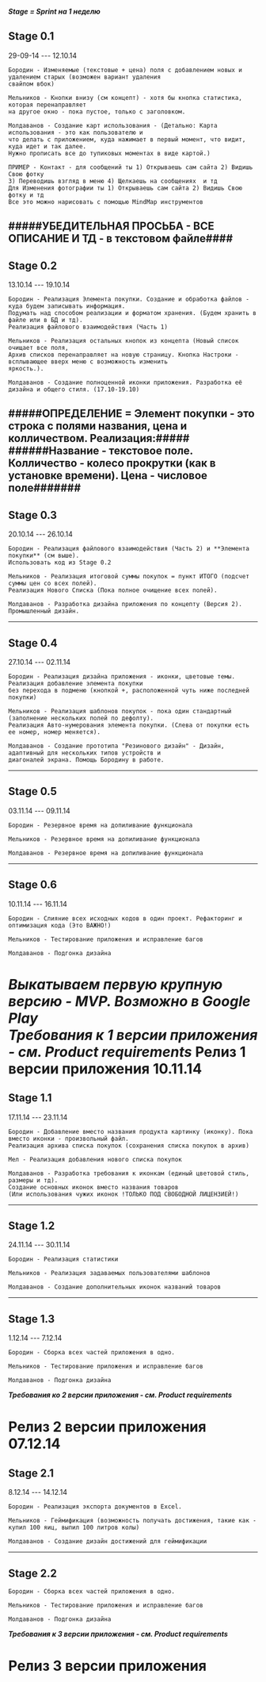 ***Stage = Sprint на 1 неделю***

## Stage 0.1 ##
29-09-14 --- 12.10.14

	Бородин - Изменяемые (текстовые + цена) поля с добавлением новых и удалением старых (возможен вариант удаления
	свайпом вбок)
	
	Мельников - Кнопки внизу (см концепт) - хотя бы кнопка статистика, которая перенаправляет 
	на другое окно - пока пустое, только с заголовком.
	
	Молдаванов - Создание карт использования - (Детально: Карта использования - это как пользователю и 
	что делать с приложением, куда нажимает в первый момент, что видит, куда идет и так далее.
	Нужно прописать	все до тупиковых моментах в виде картой.)
	
	ПРИМЕР - Контакт - для сообщений ты 1) Открываешь сам сайта 2) Видишь Свою фотку 
	3) Переводишь взгляд в меню 4) Щелкаешь на сообщениях  и тд
	Для Изменения фотографии ты 1) Открываешь сам сайта 2) Видишь Свою фотку и тд
	Все это можно нарисовать с помощью MindMap инструментов

#####УБЕДИТЕЛЬНАЯ ПРОСЬБА - ВСЕ ОПИСАНИЕ И ТД - в текстовом файле####
--------------------------------------------------------------------------------------------------------------------

## Stage 0.2 ##
13.10.14 --- 19.10.14

	Бородин - Реализация Элемента покупки. Создание и обработка файлов - куда будем записывать информация.
	Подумать над способом реализации и форматом хранения. (Будем хранить в файле или в БД и тд).
	Реализация файлового взаимодействия (Часть 1)
	
	Мельников - Реализация остальных кнопок из концепта (Новый список очищает все поля,
	Архив списков перенаправляет на новую страницу. Кнопка Настроки - всплывающее вверх меню с возможность изменить
	яркость.). 
	
	Молдаванов - Создание полноценной иконки приложения. Разработка её дизайна и общего стиля. (17.10-19.10)
	
#####ОПРЕДЕЛЕНИЕ = Элемент покупки - это строка с полями названия, цена и колличеством. Реализация:#####
######Название - текстовое поле. Колличество - колесо прокрутки (как в установке времени). Цена - числовое поле#######
------------------------------------------------------------------------------------------------------------------------	
	
## Stage 0.3 ##
20.10.14 --- 26.10.14

	Бородин - Реализация файлового взаимодействия (Часть 2) и **Элемента покупки** (см выше).
	Использовать код из Stage 0.2
	
	Мельников - Реализация итоговой суммы покупок = пункт ИТОГО (подсчет суммы цен со всех полей).
	Реализация Нового Списка (Пока полное очищение всех полей).

	Молдаванов - Разработка дизайна приложения по концепту (Версия 2). Промышленный дизайн.
--------------------------------------------------------------------------------------------------------------------

## Stage 0.4 ##
27.10.14 --- 02.11.14

	Бородин - Реализация дизайна приложения - иконки, цветовые темы. Реализация добавление элемента покупки
	без перехода в подменю (кнопкой +, расположенной чуть ниже последней покупки)
	
	Мельников - Реализация шаблонов покупок - пока один стандартный (заполнение нескольких полей по дефолту).
	Реализация Авто-нумерования элемента покупки. (Слева от покупки есть ее номер, номер меняется).
	
	Молдаванов - Создание прототипа "Резинового дизайн" - Дизайн, адаптивный для нескольких типов устройств и 
	диагоналей экрана. Помощь Бородину в работе.

--------------------------------------------------------------------------------------------------------------------	
	
## Stage 0.5 ##
03.11.14 --- 09.11.14

	Бородин - Резервное время на допиливание функционала
	
	Мельников - Резервное время на допиливание функционала
	
	Молдаванов - Резервное время на допиливание функционала
	
--------------------------------------------------------------------------------------------------------------------	
	
## Stage 0.6 ##
10.11.14 --- 16.11.14

	Бородин - Слияние всех исходных кодов в один проект. Рефакторинг и оптимизация кода (Это ВАЖНО!)
	
	Мельников - Тестирование приложения и исправление багов
	
	Молдаванов - Подгонка дизайна
	
***Выкатываем первую крупную версию - MVP. Возможно в Google Play***	
***Требования к 1 версии приложения - см. Product requirements***
Релиз 1 версии приложения   10.11.14
====================================


## Stage 1.1 ##
17.11.14 --- 23.11.14

	Бородин - Добавление вместо названия продукта картинку (иконку). Пока вместо иконки - произвольный файл. 
	Реализация архива списка покупок (сохранения списка покупок в архив)
	
	Мел - Реализация добавления нового списка покупок
	
	Молдаванов - Разработка требования к иконкам (единый цветовой стиль, размеры и тд). 
	Создание основных иконок вместо названия товаров 
	(Или использования чужих иконок !ТОЛЬКО ПОД СВОБОДНОЙ ЛИЦЕНЗИЕЙ!)
--------------------------------------------------------------------------------------------------------------------	
	
## Stage 1.2 ##
24.11.14 --- 30.11.14

	Бородин - Реализация статистики
	
	Мельников - Реализация задаваемых пользователями шаблонов

	Молдаванов - Создание дополнительных иконок названий товаров
--------------------------------------------------------------------------------------------------------------------

## Stage 1.3 ##
1.12.14 --- 7.12.14

	Бородин - Сборка всех частей приложения в одно.
	
	Мельников - Тестирование приложения и исправление багов
	
	Молдаванов - Подгонка дизайна

***Требования ко 2 версии приложения - см. Product requirements***

Релиз 2 версии приложения   07.12.14
====================================


## Stage 2.1 ##
8.12.14 --- 14.12.14

	Бородин - Реализация экспорта документов в Excel.
	
	Мельников - Геймификация (возможность получать достижения, такие как - купил 100 яиц, выпил 100 литров колы) 

	Молдаванов - Создание дизайн достижений для геймификации
	
--------------------------------------------------------------------------------------------------------------------

## Stage 2.2 ##


	Бородин - Сборка всех частей приложения в одно.
	
	Мельников - Тестирование приложения и исправление багов
	
	Молдаванов - Подгонка дизайна
	
	
***Требования к 3 версии приложения - см. Product requirements***

Релиз 3 версии приложения   
====================================
